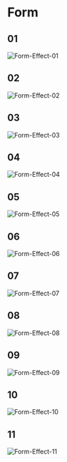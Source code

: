 <!--
 * @Date: 2020-02-21 14:55:24
 * @LastEditors: Yearth
 * @LastEditTime: 2020-02-23 21:06:10
 -->

# Form

## 01

![Form-Effect-01](https://s2.ax1x.com/2019/11/27/Q907zd.gif)

## 02

![Form-Effect-02](https://s2.ax1x.com/2019/11/27/Q9BAe0.gif)

## 03

![Form-Effect-03](https://s2.ax1x.com/2019/11/27/Q9BjXR.gif)

## 04

![Form-Effect-04](https://s2.ax1x.com/2019/11/27/Q9DRUK.gif)

## 05

![Form-Effect-05](https://s2.ax1x.com/2019/11/27/Q9c6kq.gif)

## 06

![Form-Effect-06](https://s2.ax1x.com/2019/11/27/Q9cnfK.gif)

## 07

![Form-Effect-07](https://s2.ax1x.com/2019/12/06/QJnZo4.gif)

## 08

![Form-Effect-08](https://s2.ax1x.com/2020/02/21/3nL6W4.gif)

## 09

![Form-Effect-09](https://s2.ax1x.com/2020/02/23/33SzIe.gif)

## 10

![Form-Effect-10](https://s2.ax1x.com/2020/02/25/3YemrT.gif)

## 11

![Form-Effect-11](https://s2.ax1x.com/2020/02/28/3Bhzrt.gif)
